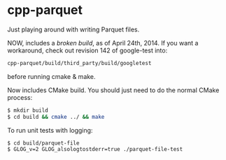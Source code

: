 cpp-parquet
===========

Just playing around with writing Parquet files.

NOW, includes a _broken build_, as of April 24th, 2014.  If you want a workaround, check out revision 142 of google-test into:

```sh
cpp-parquet/build/third_party/build/googletest
```

before running cmake & make.

Now includes CMake build.  You should just need to do the normal CMake process:

```sh
$ mkdir build
$ cd build && cmake ../ && make
```

To run unit tests with logging:

```sh
$ cd build/parquet-file
$ GLOG_v=2 GLOG_alsologtostderr=true ./parquet-file-test
```
